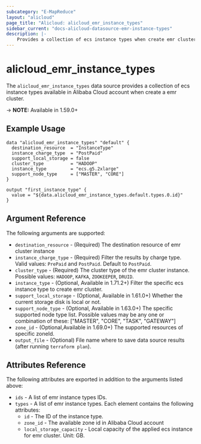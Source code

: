 ```yaml
---
subcategory: "E-MapReduce"
layout: "alicloud"
page_title: "Alicloud: alicloud_emr_instance_types"
sidebar_current: "docs-alicloud-datasource-emr-instance-types"
description: |-
    Provides a collection of ecs instance types when create emr cluster according to the specified filters.
---
```


# alicloud\_emr\_instance\_types

The `alicloud_emr_instance_types` data source provides a collection of ecs
instance types available in Alibaba Cloud account when create a emr cluster.

-> **NOTE:** Available in 1.59.0+

## Example Usage

```
data "alicloud_emr_instance_types" "default" {
  destination_resource  = "InstanceType"
  instance_charge_type  = "PostPaid"
  support_local_storage = false
  cluster_type          = "HADOOP"
  instance_type         = "ecs.g5.2xlarge"
  support_node_type     = ["MASTER", "CORE"]
}

output "first_instance_type" {
  value = "${data.alicloud_emr_instance_types.default.types.0.id}"
}
```

## Argument Reference

The following arguments are supported:

* `destination_resource` - (Required) The destination resource of emr cluster instance
* `instance_charge_type` - (Required) Filter the results by charge type. Valid values: `PrePaid` and `PostPaid`. Default to `PostPaid`.
* `cluster_type` - (Required) The cluster type of the emr cluster instance. Possible values: `HADOOP`, `KAFKA`, `ZOOKEEPER`, `DRUID`.
* `instance_type` - (Optional, Available in 1.71.2+) Filter the specific ecs instance type to create emr cluster.
* `support_local_storage` - (Optional, Available in 1.61.0+) Whether the current storage disk is local or not.
* `support_node_type` - (Optional, Available in 1.63.0+) The specific supported node type list.
Possible values may be any one or combination of these: ["MASTER", "CORE", "TASK", "GATEWAY"]
* `zone_id` - (Optional,Available in 1.69.0+) The supported resources of specific zoneId.
* `output_file` - (Optional) File name where to save data source results (after running `terraform plan`).

## Attributes Reference

The following attributes are exported in addition to the arguments listed above:

* `ids` - A list of emr instance types IDs. 
* `types` - A list of emr instance types. Each element contains the following attributes:
  * `id` - The ID of the instance type.
  * `zone_id` - The available zone id in Alibaba Cloud account
  * `local_storage_capacity` - Local capacity of the applied ecs instance for emr cluster. Unit: GB.
